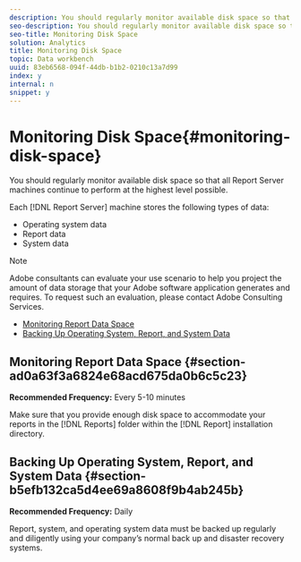 ```yaml
---
description: You should regularly monitor available disk space so that all Report Server machines continue to perform at the highest level possible.
seo-description: You should regularly monitor available disk space so that all Report Server machines continue to perform at the highest level possible.
seo-title: Monitoring Disk Space
solution: Analytics
title: Monitoring Disk Space
topic: Data workbench
uuid: 83eb6568-094f-44db-b1b2-0210c13a7d99
index: y
internal: n
snippet: y
---
```


# Monitoring Disk Space{#monitoring-disk-space}

You should regularly monitor available disk space so that all Report Server machines continue to perform at the highest level possible.

Each [!DNL Report Server] machine stores the following types of data:

* Operating system data 
* Report data 
* System data

>[!NOTE]
>
>Adobe consultants can evaluate your use scenario to help you project the amount of data storage that your Adobe software application generates and requires. To request such an evaluation, please contact Adobe Consulting Services.

* [Monitoring Report Data Space](../../../home/c-rpt-oview/c-admin-rpt/c-mon-disk-sp.md#section-ad0a63f3a6824e68acd675da0b6c5c23) 
* [Backing Up Operating System, Report, and System Data](../../../home/c-rpt-oview/c-admin-rpt/c-mon-disk-sp.md#section-b5efb132ca5d4ee69a8608f9b4ab245b)

## Monitoring Report Data Space {#section-ad0a63f3a6824e68acd675da0b6c5c23}

**Recommended Frequency:** Every 5-10 minutes

Make sure that you provide enough disk space to accommodate your reports in the [!DNL Reports] folder within the [!DNL Report] installation directory.

## Backing Up Operating System, Report, and System Data {#section-b5efb132ca5d4ee69a8608f9b4ab245b}

**Recommended Frequency:** Daily

Report, system, and operating system data must be backed up regularly and diligently using your company’s normal back up and disaster recovery systems. 
